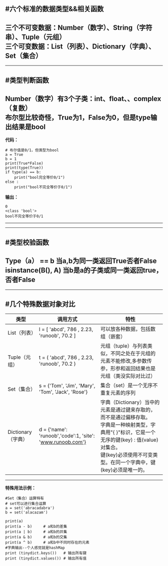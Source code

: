 #六个标准的数据类型&&相关函数<br> 
---------------------------------------------------------
**三个不可变数据：Number（数字）、String（字符串）、Tuple（元组）<br>
三个可变数据：List（列表）、Dictionary（字典）、Set（集合）**
---------------------------------------------------------
---------------------------------------------------------
#类型判断函数<br> 
---------------------------------------------------------
**Number（数字）有3个子类：int、float、、complex（复数）<br>
布尔型比较奇怪，True为1，False为0，但是type输出结果是bool**
---------------------------------------------------------
**代码：**
```
# 布尔值是0/1，但类型为bool
a = True
b = 1
print(True*False)
print(type(True))
if type(a) == b:
	print("bool完全等价0/1")
else :
	print("bool不完全等价于0/1")
```
**输出：**
```
0
<class 'bool'>
bool不完全等价于0/1
```
---------------------------------------------------------
---------------------------------------------------------
#类型校验函数<br> 
---------------------------------------------------------
**Type（a） == b 当a,b为同一类返回True否者False<br>
isinstance(B(), A)  当b是a的子类或同一类返回true，否者False**
---------------------------------------------------------
---------------------------------------------------------
#几个特殊数据对象对比<br> 
---------------------------------------------------------
类型| 调用方式|特性
----| -------|-------
List（列表） | l = [ 'abcd', 786 , 2.23, 'runoob', 70.2 ]|可以放各种数据，包括数组（嵌套）
Tuple（元组） |t = ( 'abcd', 786 , 2.23, 'runoob', 70.2  )|元组（tuple）与列表类似，不同之处在于元组的元素不能修改,多参数传参，形参和返回结果也是元组（类没实际对比过）
Set（集合） |s = {'Tom', 'Jim', 'Mary', 'Tom', 'Jack', 'Rose'}|集合（set）是一个无序不重复元素的序列
Dictionary（字典） |d = {'name': 'runoob','code':1, 'site': 'www.runoob.com'}|字典（Dictionary）当中的元素是通过键来存取的，而不是通过偏移存取。<br>字典是一种映射类型，字典用"{ }"标识，它是一个无序的键(key) : 值(value)对集合。<br>键(key)必须使用不可变类型。在同一个字典中，键(key)必须是唯一的。
---------------------------------------------------------
**特殊用法示例：**
```
#Set（集合）运算特有
# set可以进行集合运算
a = set('abracadabra')
b = set('alacazam')

print(a)
print(a - b)     # a和b的差集
print(a | b)     # a和b的并集
print(a & b)     # a和b的交集
print(a ^ b)     # a和b中不同时存在的元素
#字典输出--个人感觉就是hashMap
print (tinydict.keys())   # 输出所有键
print (tinydict.values()) # 输出所有值

```
